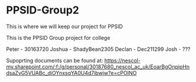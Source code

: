 # PPSID-Group2
This is where we will keep our project for PPSID


This is the PPSID Group project for college

Peter - 30163720
Joshua - ShadyBean2305
Declan - Dec211299
Josh - ???


Supoprting documents can be found at: https://nescol-my.sharepoint.com/:f:/g/personal/30187680_nescol_ac_uk/EoarBgOnpipHndsaZvG5VUABc_diOYnxsqYA0U4d7ibwjw?e=cPOINO
